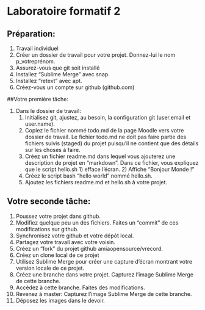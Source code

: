 # Laboratoire formatif 2
## Préparation:
1. Travail individuel
2. Créer un dossier de travail pour votre projet.  Donnez-lui le nom p_votreprénom.
3. Assurez-vous que git soit installé
4. Installez “Sublime Merge” avec snap.
5. Installez “retext” avec apt.
6. Créez-vous un compte sur github (github.com)

##Votre première tâche:
1. Dans le dossier de travail:
	1. Initialisez git, ajustez, au besoin, la configuration git (user.email et user.name).
	2. Copiez le fichier nommé todo.md de la page Moodle vers votre dossier de travail.  Le fichier todo.md ne doit pas faire partie des fichiers suivis (staged) du projet puisqu’il ne contient que des détails sur les choses à faire.
	3. Créez un fichier readme.md dans lequel vous ajouterez une description de projet en “markdown”. Dans ce fichier, vous expliquez que le script hello.sh 1) efface l’écran. 2) Affiche “Bonjour Monde !”
	4. Créez le script bash “hello world” nommé hello.sh.
	5. Ajoutez les fichiers readme.md et hello.sh à votre projet.

## Votre seconde tâche:
1. Poussez votre projet dans github.
2. Modifiez quelque peu un des fichiers.  Faites un “commit” de ces modifications sur github.
3. Synchronisez votre github et votre dépôt local.
4. Partagez votre travail avec votre voisin.
5. Créez un “fork” du projet github amiaopensource/vrecord.
6. Créez un clone local de ce projet
7. Utilisez Sublime Merge pour créer une capture d’écran montrant votre version locale de ce projet.
8. Créez une branche dans votre projet.  Capturez l’image Sublime Merge de cette branche.
9. Accédez à cette branche. Faites des modifications.
10. Revenez à master: Capturez l’image Sublime Merge de cette branche.
11. Déposez les images dans le devoir.
